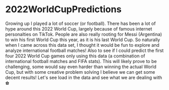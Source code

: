 # 2022WorldCupPredictions
Growing up I played a lot of soccer (or football). There has been a lot of hype around this 2022 World Cup, largely because of famous internet personalties on TikTok. People are also really rooting for Messi (Argentina) to win his first World Cup this year, as it is his last World Cup. So naturally when I came across this data set, I thought it would be fun to explore and analyze international football matches! Also to see if I could predict the first four 2022 World Cup games only using this data (a combination of international football matches and FIFA stats). This will likely prove to be challenging, some would say even harder than winning the actual World Cup, but with some creative problem solving I believe we can get some decent results! Let's see load in the data and see what we are dealing with ⚽
